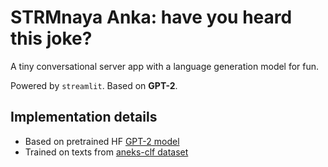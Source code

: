 # STRMnaya Anka: have you heard this joke?

A tiny conversational server app with a language generation model for fun.

Powered by `streamlit`. Based on **GPT-2**.

## Implementation details
+ Based on pretrained HF [GPT-2 model](https://huggingface.co/sberbank-ai/rugpt3small_based_on_gpt2)
+ Trained on texts from [aneks-clf dataset](https://www.kaggle.com/competitions/aneks-clf)
